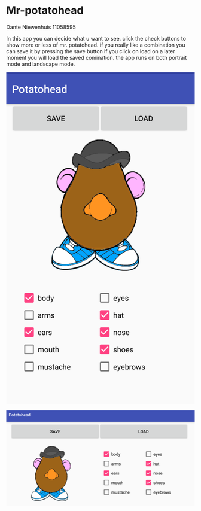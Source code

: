 # Mr-potatohead
Dante Niewenhuis
11058595

In this app you can decide what u want to see.
click the check buttons to show more or less of mr. potatohead.
if you really like a combination you can save it by pressing the save button
if you click on load on a later moment you will load the saved comination.
the app runs on both portrait mode and landscape mode.

![picture of the app in portrait mode](/doc/portrait.png)

![picture of the app in landscape mode](/doc/landscape.png)
